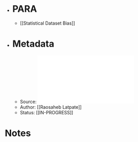 - # PARA
	- [[Statistical Dataset Bias]]
- # Metadata
	- Source: ![Advanced Sampling Methods.pdf](../assets/Advanced_Sampling_Methods_1684338528615_0.pdf)
	- Author: [[Raosaheb Latpate]]
	- Status: [[IN-PROGRESS]]
# Notes